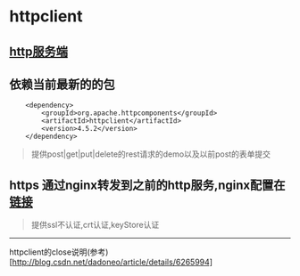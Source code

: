 # httpclient

## [http服务端](https://github.com/caixt/demos/tree/master/Myjersey)
## 依赖当前最新的的包
		<dependency>
			<groupId>org.apache.httpcomponents</groupId>
			<artifactId>httpclient</artifactId>
			<version>4.5.2</version>
		</dependency>
		
> 提供post|get|put|delete的rest请求的demo以及以前post的表单提交

## https 通过nginx转发到之前的http服务,nginx配置在[链接](https://github.com/caixt/demos/tree/master/nginx/httpsdemo)

> 提供ssl不认证,crt认证,keyStore认证

***
httpclient的close说明(参考)[http://blog.csdn.net/dadoneo/article/details/6265994]